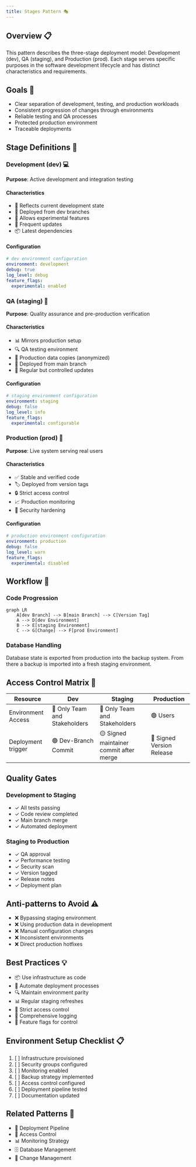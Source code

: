 ```yaml
---
title: Stages Pattern 🎭
---
```


## Overview 📋

This pattern describes the three-stage deployment model: Development (dev), QA (staging), and Production (prod). Each stage serves specific purposes in the software development lifecycle and has distinct characteristics and requirements.

## Goals 🎯

- Clear separation of development, testing, and production workloads
- Consistent progression of changes through environments
- Reliable testing and QA processes
- Protected production environment
- Traceable deployments

## Stage Definitions 🔄

### Development (dev) 💻

**Purpose**: Active development and integration testing

#### Characteristics

- 🔧 Reflects current development state
- 🌿 Deployed from dev branches
- 🧪 Allows experimental features
- 🔄 Frequent updates
- 📦 Latest dependencies

#### Configuration

```yaml
# dev environment configuration
environment: development
debug: true
log_level: debug
feature_flags:
  experimental: enabled
```

### QA (staging) 🧪

**Purpose**: Quality assurance and pre-production verification

#### Characteristics

- 📊 Mirrors production setup
- 🔍 QA testing environment
- 📑 Production data copies (anonymized)
- 🌿 Deployed from main branch
- 🔄 Regular but controlled updates

#### Configuration

```yaml
# staging environment configuration
environment: staging
debug: false
log_level: info
feature_flags:
  experimental: configurable
```

### Production (prod) 🚀

**Purpose**: Live system serving real users

#### Characteristics

- ✅ Stable and verified code
- 🏷️ Deployed from version tags
- 🔒 Strict access control
- 📈 Production monitoring
- 🔐 Security hardening

#### Configuration

```yaml
# production environment configuration
environment: production
debug: false
log_level: warn
feature_flags:
  experimental: disabled
```

## Workflow 🔄

### Code Progression

```mermaid
graph LR
    A[dev Branch] --> B[main Branch] --> C[Version Tag]
    A --> D[dev Environment]
    B --> E[staging Environment]
    C --> G[Change] --> F[prod Environment]
```

### Database Handling

Database state is exported from production into the backup system. From there a backup is imported into a fresh staging environment.

## Access Control Matrix 🔐

| Resource | Dev | Staging | Production |
| -------- | --- | ------- | ---------- |
| Environment Access | 🔴 Only Team and Stakeholders | 🔴 Only Team and Stakeholders | 🟢 Users |
| Deployment trigger | 🟢 Dev-Branch Commit | 🟡 Signed maintainer commit after merge | 🔴 Signed Version Release |

## Quality Gates

### Development to Staging

- ✓ All tests passing
- ✓ Code review completed
- ✓ Main branch merge
- ✓ Automated deployment

### Staging to Production

- ✓ QA approval
- ✓ Performance testing
- ✓ Security scan
- ✓ Version tagged
- ✓ Release notes
- ✓ Deployment plan

## Anti-patterns to Avoid ⚠️

- ❌ Bypassing staging environment
- ❌ Using production data in development
- ❌ Manual configuration changes
- ❌ Inconsistent environments
- ❌ Direct production hotfixes

## Best Practices 💡

- 📦 Use infrastructure as code
- 🔄 Automate deployment processes
- 🔍 Maintain environment parity
- 📊 Regular staging refreshes
- 🔐 Strict access control
- 📝 Comprehensive logging
- 🎯 Feature flags for control

## Environment Setup Checklist 📋

1. [ ] Infrastructure provisioned
2. [ ] Security groups configured
3. [ ] Monitoring enabled
4. [ ] Backup strategy implemented
5. [ ] Access control configured
6. [ ] Deployment pipeline tested
7. [ ] Documentation updated

## Related Patterns 🔗

- 🔄 Deployment Pipeline
- 🔐 Access Control
- 📊 Monitoring Strategy
- 🗄️ Database Management
- 📝 Change Management
